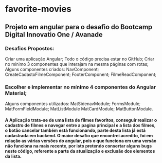 # favorite-movies
## Projeto em angular para o desafio do Bootcamp Digital Innovatio One / Avanade

### Desafios Propostos:
Criar uma aplicação Angular;
Todo o código precisa estar no GitHub;
Criar no mínimo 3 componentes que interajam na mesma páginas com rotas;
Alguns componentes criados:
NavComponent;
CreateCadastoFilmeComponent;
FooterComponent;
FilmeReadComponent;

### Escolher e implementar no mínimo 4 componentes do Angular Material;
Alguns componentes utilizados:
MatSidenavModule;
FormsModule;
MatFormFieldModule;
MatListModule
MatCardModule;
MatButtonModule.

#### A Aplicação trata-se de uma lista de filmes favoritos, conseguir realizar o cadastro de filmes e navegar entre a pagina principal e a lista dos filmes, o botão cancelar também está funcionando, parte desta lista já está cadastrada em backend. O maior desafio que encontrei acredito, foi em relação as várias versões do angular, pois o que funciona em uma versão não funciona na mais recente, por isto pretendo consertar alguns bugs neste código, referente a parte da atualização e exclusão dos elementos da lista.

